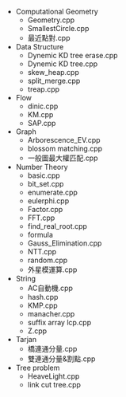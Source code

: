 - Computational Geometry
  - Geometry.cpp
  - SmallestCircle.cpp
  - 最近點對.cpp
- Data Structure
  - Dynemic KD tree erase.cpp
  - Dynemic KD tree.cpp
  - skew_heap.cpp
  - split_merge.cpp
  - treap.cpp
- Flow
  - dinic.cpp
  - KM.cpp
  - SAP.cpp
- Graph
  - Arborescence_EV.cpp
  - blossom matching.cpp
  - 一般圖最大權匹配.cpp
- Number Theory
  - basic.cpp
  - bit_set.cpp
  - enumerate.cpp
  - eulerphi.cpp
  - Factor.cpp
  - FFT.cpp
  - find_real_root.cpp
  - formula
  - Gauss_Elimination.cpp
  - NTT.cpp
  - random.cpp
  - 外星模運算.cpp
- String
  - AC自動機.cpp
  - hash.cpp
  - KMP.cpp
  - manacher.cpp
  - suffix array lcp.cpp
  - Z.cpp
- Tarjan
  - 橋連通分量.cpp
  - 雙連通分量&割點.cpp
- Tree problem
  - HeaveLight.cpp
  - link cut tree.cpp

